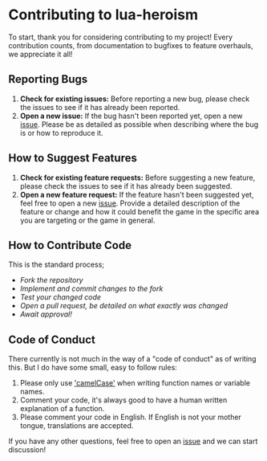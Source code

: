 # Contributing to lua-heroism

To start, thank you for considering contributing to my project! Every contribution counts, from documentation to bugfixes to feature overhauls, we appreciate it all!

## Reporting Bugs

1. **Check for existing issues:** Before reporting a new bug, please check the issues to see if it has already been reported.
2. **Open a new issue:** If the bug hasn't been reported yet, open a new [issue](https://github.com/saaapphy/lua-heroism/issues). Please be as detailed as possible when describing where the bug is or how to reproduce it.

## How to Suggest Features

1. **Check for existing feature requests:** Before suggesting a new feature, please check the issues to see if it has already been suggested.
2. **Open a new feature request:** If the feature hasn't been suggested yet, feel free to open a new [issue](https://github.com/saaapphy/lua-heroism/issues). Provide a detailed description of the feature or change and how it could benefit the game in the specific area you are targeting or the game in general.

## How to Contribute Code

This is the standard process;

  - *Fork the repository*
  - *Implement and commit changes to the fork*
  - *Test your changed code*
  - *Open a pull request, be detailed on what exactly was changed*
  - *Await approval!*

## Code of Conduct

There currently is not much in the way of a "code of conduct" as of writing this. But I do have some small, easy to follow rules:

1. Please only use ['camelCase'](https://developer.mozilla.org/en-US/docs/Glossary/Camel_case) when writing function names or variable names.
2. Comment your code, it's always good to have a human written explanation of a function.
3. Please comment your code in English. If English is not your mother tongue, translations are accepted.

If you have any other questions, feel free to open an [issue](https://github.com/saaapphy/lua-heroism/issues) and we can start discussion!